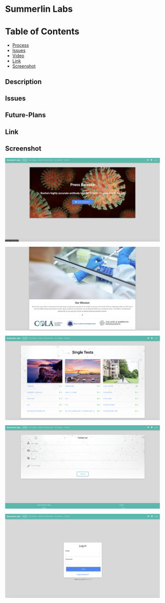 # Summerlin Labs

# Table of Contents

* [Process](#Process)
* [Issues](#Issues)
* [Video](#Video)
* [Link](#Link)
* [Screenshot](#Screenshot)

## Description


## Issues


## Future-Plans



## Link 

[]()

## Screenshot

![Landing Page](public/assets/Landingpage.png)

![Mission Statement](public/assets/Mission.png)

![Test Catalog](public/assets/Tests.png)

![Contact Us](public/assets/Contact.png)

![Login](public/assets/Login.png)

![]()